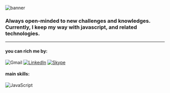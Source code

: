 ![banner](https://user-images.githubusercontent.com/48533255/131571626-bfa9b71f-961f-484a-b959-79235fe02574.jpg)

### Always open-minded to new challenges and knowledges. Currently, I keep my way with javascript, and related technologies.
***

 #### you can rich me by:
 ![Gmail](https://img.shields.io/badge/v.santalau@gmail.com-D14836?style=for-the-badge&logo=gmail&logoColor=white)
 <a href="https://www.linkedin.com/in/vitali-santalau-3334b91ba">![LinkedIn](https://img.shields.io/badge/Linkedin-%230077B5.svg?style=for-the-badge&logo=linkedin&logoColor=white)</a> <a href="https://join.skype.com/invite/JGZabnC6xj0i">![Skype](https://img.shields.io/badge/skype-%2300AFF0.svg?style=for-the-badge&logo=Skype&logoColor=white)</a>
              

#### main skills:
![JavaScript](https://img.shields.io/badge/javascript-%23323330.svg?style=for-the-badge&logo=javascript&logoColor=%23F7DF1E)

